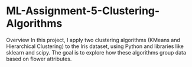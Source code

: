 # ML-Assignment-5-Clustering-Algorithms
Overview In this project, I apply two clustering algorithms (KMeans and Hierarchical Clustering) to the Iris dataset, using Python and libraries like sklearn and scipy. The goal is to explore how these algorithms group data based on flower attributes.
